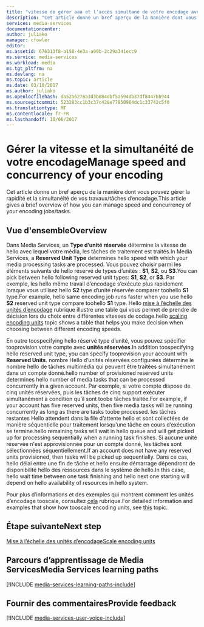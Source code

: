 ```yaml
---
title: "vitesse de gérer aaa et l’accès simultané de votre encodage avec Azure Media Services | Documents Microsoft"
description: "Cet article donne un bref aperçu de la manière dont vous pouvez gérer la rapidité et la simultanéité de vos travaux/tâches d’encodage avec Azure Media Services."
services: media-services
documentationcenter: 
author: juliako
manager: cfowler
editor: 
ms.assetid: 676313f8-a158-4e3a-a99b-2c29a341ecc9
ms.service: media-services
ms.workload: media
ms.tgt_pltfrm: na
ms.devlang: na
ms.topic: article
ms.date: 03/10/2017
ms.author: juliako
ms.openlocfilehash: da52a6278a3d3b084dbf5a594db37df8447bb944
ms.sourcegitcommit: 523283cc1b3c37c428e77850964dc1c33742c5f0
ms.translationtype: MT
ms.contentlocale: fr-FR
ms.lasthandoff: 10/06/2017
---
```

#  <a name="manage-speed-and-concurrency-of-your-encoding"></a><span data-ttu-id="b3383-103">Gérer la vitesse et la simultanéité de votre encodage</span><span class="sxs-lookup"><span data-stu-id="b3383-103">Manage speed and concurrency of your encoding</span></span>

<span data-ttu-id="b3383-104">Cet article donne un bref aperçu de la manière dont vous pouvez gérer la rapidité et la simultanéité de vos travaux/tâches d’encodage.</span><span class="sxs-lookup"><span data-stu-id="b3383-104">This article gives a brief overview of how you can manage speed and concurrency of your encoding jobs/tasks.</span></span>

## <a name="overview"></a><span data-ttu-id="b3383-105">Vue d'ensemble</span><span class="sxs-lookup"><span data-stu-id="b3383-105">Overview</span></span>

<span data-ttu-id="b3383-106">Dans Media Services, un **Type d’unité réservée** détermine la vitesse de hello avec lequel votre média, les tâches de traitement est traités.</span><span class="sxs-lookup"><span data-stu-id="b3383-106">In Media Services, a **Reserved Unit Type** determines hello speed with which your media processing tasks are processed.</span></span> <span data-ttu-id="b3383-107">Vous pouvez choisir parmi les éléments suivants de hello réservé de types d’unités : **S1**, **S2**, ou **S3**.</span><span class="sxs-lookup"><span data-stu-id="b3383-107">You can pick between hello following reserved unit types: **S1**, **S2**, or **S3**.</span></span> <span data-ttu-id="b3383-108">Par exemple, les hello même travail d’encodage s’exécute plus rapidement lorsque vous utilisez hello **S2** type d’unité réservée comparer toohello **S1** type.</span><span class="sxs-lookup"><span data-stu-id="b3383-108">For example, hello same encoding job runs faster when you use hello **S2** reserved unit type compare toohello **S1** type.</span></span> <span data-ttu-id="b3383-109">Hello [mise à l’échelle des unités d’encodage](media-services-scale-media-processing-overview.md) rubrique illustre une table qui vous permet de prendre de décision lors du choix entre différentes vitesses de codage.</span><span class="sxs-lookup"><span data-stu-id="b3383-109">hello [scaling encoding units](media-services-scale-media-processing-overview.md) topic shows a table that helps you make decision when choosing between different encoding speeds.</span></span>

<span data-ttu-id="b3383-110">En outre toospecifying hello réservé type d’unité, vous pouvez spécifier tooprovision votre compte avec **unités réservées**.</span><span class="sxs-lookup"><span data-stu-id="b3383-110">In addition toospecifying hello reserved unit type, you can specify tooprovision your account with **Reserved Units**.</span></span> <span data-ttu-id="b3383-111">nombre Hello d’unités réservées configurées détermine le nombre hello de tâches multimédia qui peuvent être traitées simultanément dans un compte donné.</span><span class="sxs-lookup"><span data-stu-id="b3383-111">hello number of provisioned reserved units determines hello number of media tasks that can be processed concurrently in a given account.</span></span> <span data-ttu-id="b3383-112">Par exemple, si votre compte dispose de cinq unités réservées, puis les tâches de cinq support exécuter simultanément à condition qu’il sont toobe tâches traitée.</span><span class="sxs-lookup"><span data-stu-id="b3383-112">For example, if your account has five reserved units, then five media tasks will be running concurrently as long as there are tasks toobe processed.</span></span> <span data-ttu-id="b3383-113">les tâches restantes Hello attendent dans la file d’attente hello et sont collectées de manière séquentielle pour traitement lorsqu’une tâche en cours d’exécution se termine.</span><span class="sxs-lookup"><span data-stu-id="b3383-113">hello remaining tasks will wait in hello queue and will get picked up for processing sequentially when a running task finishes.</span></span> <span data-ttu-id="b3383-114">Si aucune unité réservée n'est approvisionnée pour un compte donné, les tâches sont sélectionnées séquentiellement.</span><span class="sxs-lookup"><span data-stu-id="b3383-114">If an account does not have any reserved units provisioned, then tasks will be picked up sequentially.</span></span> <span data-ttu-id="b3383-115">Dans ce cas, hello délai entre une fin de tâche et hello ensuite démarrage dépendront de disponibilité hello des ressources dans le système de hello.</span><span class="sxs-lookup"><span data-stu-id="b3383-115">In this case, hello wait time between one task finishing and hello next one starting will depend on hello availability of resources in hello system.</span></span>

<span data-ttu-id="b3383-116">Pour plus d’informations et des exemples qui montrent comment les unités d’encodage tooscale, consultez [cela](media-services-scale-media-processing-overview.md) rubrique.</span><span class="sxs-lookup"><span data-stu-id="b3383-116">For detailed information and examples that show how tooscale encoding units, see [this](media-services-scale-media-processing-overview.md) topic.</span></span>

## <a name="next-step"></a><span data-ttu-id="b3383-117">Étape suivante</span><span class="sxs-lookup"><span data-stu-id="b3383-117">Next step</span></span>

[<span data-ttu-id="b3383-118">Mise à l’échelle des unités d’encodage</span><span class="sxs-lookup"><span data-stu-id="b3383-118">Scale encoding units</span></span>](media-services-scale-media-processing-overview.md)

## <a name="media-services-learning-paths"></a><span data-ttu-id="b3383-119">Parcours d’apprentissage de Media Services</span><span class="sxs-lookup"><span data-stu-id="b3383-119">Media Services learning paths</span></span>
[!INCLUDE [media-services-learning-paths-include](../../includes/media-services-learning-paths-include.md)]

## <a name="provide-feedback"></a><span data-ttu-id="b3383-120">Fournir des commentaires</span><span class="sxs-lookup"><span data-stu-id="b3383-120">Provide feedback</span></span>
[!INCLUDE [media-services-user-voice-include](../../includes/media-services-user-voice-include.md)]

